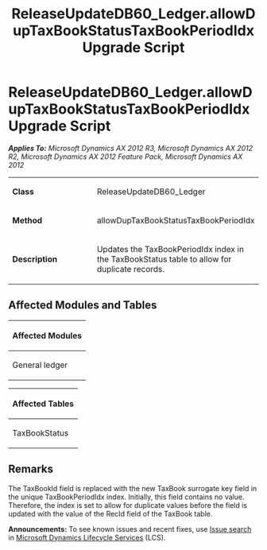 ﻿---
title: ReleaseUpdateDB60_Ledger.allowDupTaxBookStatusTaxBookPeriodIdx Upgrade Script
TOCTitle: ReleaseUpdateDB60_Ledger.allowDupTaxBookStatusTaxBookPeriodIdx Upgrade Script
ms:assetid: 447f6a04-fd88-5511-4115-16dca39c97a8
ms:mtpsurl: https://msdn.microsoft.com/en-us/library/JJ718908(v=AX.60)
ms:contentKeyID: 49707938
ms.date: 05/18/2015
mtps_version: v=AX.60
---

# ReleaseUpdateDB60\_Ledger.allowDupTaxBookStatusTaxBookPeriodIdx Upgrade Script 


_**Applies To:** Microsoft Dynamics AX 2012 R3, Microsoft Dynamics AX 2012 R2, Microsoft Dynamics AX 2012 Feature Pack, Microsoft Dynamics AX 2012_

<table>
<colgroup>
<col style="width: 50%" />
<col style="width: 50%" />
</colgroup>
<tbody>
<tr class="odd">
<td><p><strong>Class</strong></p></td>
<td><p>ReleaseUpdateDB60_Ledger</p></td>
</tr>
<tr class="even">
<td><p><strong>Method</strong></p></td>
<td><p>allowDupTaxBookStatusTaxBookPeriodIdx</p></td>
</tr>
<tr class="odd">
<td><p><strong>Description</strong></p></td>
<td><p>Updates the TaxBookPeriodIdx index in the TaxBookStatus table to allow for duplicate records.</p></td>
</tr>
</tbody>
</table>


## Affected Modules and Tables

<table>
<colgroup>
<col style="width: 100%" />
</colgroup>
<thead>
<tr class="header">
<th><p>Affected Modules</p></th>
</tr>
</thead>
<tbody>
<tr class="odd">
<td><p>General ledger</p></td>
</tr>
</tbody>
</table>


<table>
<colgroup>
<col style="width: 100%" />
</colgroup>
<thead>
<tr class="header">
<th><p>Affected Tables</p></th>
</tr>
</thead>
<tbody>
<tr class="odd">
<td><p>TaxBookStatus</p></td>
</tr>
</tbody>
</table>


## Remarks

The TaxBookId field is replaced with the new TaxBook surrogate key field in the unique TaxBookPeriodIdx index. Initially, this field contains no value. Therefore, the index is set to allow for duplicate values before the field is updated with the value of the RecId field of the TaxBook table.

  
**Announcements:** To see known issues and recent fixes, use [Issue search](http://go.microsoft.com/fwlink/?linkid=389258) in [Microsoft Dynamics Lifecycle Services](http://go.microsoft.com/fwlink/?linkid=306505) (LCS).


